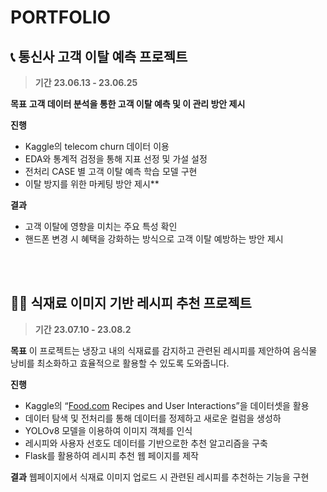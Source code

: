# PORTFOLIO

## 📞 **통신사 고객 이탈 예측 프로젝트**


> **기간** 
**23.06.13 - 23.06.25**

**목표** 
**고객 데이터 분석을 통한 고객 이탈 예측 및 이 관리 방안 제시** 

**진행** 
- Kaggle의 telecom churn 데이터 이용 
- EDA와 통계적 검정을 통해 지표 선정 및 가설 설정
- 전처리 CASE 별 고객 이탈 예측 학습 모델 구현
- 이탈 방지를 위한 마케팅 방안 제시** 

**결과** 
- 고객 이탈에 영향을 미치는 주요 특성 확인 
- 핸드폰 변경 시 혜택을 강화하는 방식으로 고객 이탈 예방하는 방안 제시

<br>
<br>

## 🧑‍🍳  식재료 이미지 기반 레시피 추천 프로젝트


> **기간** 
**23.07.10 - 23.08.2**

**목표** 
이 프로젝트는 냉장고 내의 식재료를 감지하고 관련된 레시피를 제안하여 음식물 낭비를 최소화하고 효율적으로 활용할 수 있도록 도와줍니다.

**진행** 
- Kaggle의 “[Food.com](http://food.com/) Recipes and User Interactions”을 데이터셋을 활용 
- 데이터 탐색 및 전처리를 통해 데이터를 정제하고 새로운 컬럼을 생성하 
- YOLOv8 모델을 이용하여 이미지 객체를 인식
- 레시피와 사용자 선호도 데이터를 기반으로한 추천 알고리즘을 구축
- Flask를 활용하여 레시피 추천 웹 페이지를 제작

**결과** 
 웹페이지에서 식재료 이미지 업로드 시 관련된 레시피를 추천하는 기능을 구현
